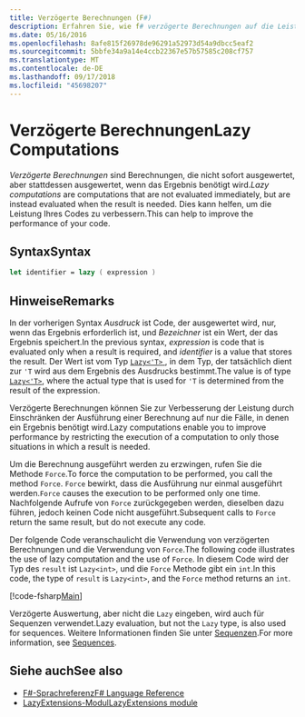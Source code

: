 ```yaml
---
title: Verzögerte Berechnungen (F#)
description: Erfahren Sie, wie f# verzögerte Berechnungen auf die Leistung Ihrer apps und Bibliotheken verbessern können.
ms.date: 05/16/2016
ms.openlocfilehash: 8afe815f26978de96291a52973d54a9dbcc5eaf2
ms.sourcegitcommit: 5bbfe34a9a14e4ccb22367e57b57585c208cf757
ms.translationtype: MT
ms.contentlocale: de-DE
ms.lasthandoff: 09/17/2018
ms.locfileid: "45698207"
---
```

# <a name="lazy-computations"></a><span data-ttu-id="e3b81-103">Verzögerte Berechnungen</span><span class="sxs-lookup"><span data-stu-id="e3b81-103">Lazy Computations</span></span>

<span data-ttu-id="e3b81-104">*Verzögerte Berechnungen* sind Berechnungen, die nicht sofort ausgewertet, aber stattdessen ausgewertet, wenn das Ergebnis benötigt wird.</span><span class="sxs-lookup"><span data-stu-id="e3b81-104">*Lazy computations* are computations that are not evaluated immediately, but are instead evaluated when the result is needed.</span></span> <span data-ttu-id="e3b81-105">Dies kann helfen, um die Leistung Ihres Codes zu verbessern.</span><span class="sxs-lookup"><span data-stu-id="e3b81-105">This can help to improve the performance of your code.</span></span>

## <a name="syntax"></a><span data-ttu-id="e3b81-106">Syntax</span><span class="sxs-lookup"><span data-stu-id="e3b81-106">Syntax</span></span>

```fsharp
let identifier = lazy ( expression )
```

## <a name="remarks"></a><span data-ttu-id="e3b81-107">Hinweise</span><span class="sxs-lookup"><span data-stu-id="e3b81-107">Remarks</span></span>

<span data-ttu-id="e3b81-108">In der vorherigen Syntax *Ausdruck* ist Code, der ausgewertet wird, nur, wenn das Ergebnis erforderlich ist, und *Bezeichner* ist ein Wert, der das Ergebnis speichert.</span><span class="sxs-lookup"><span data-stu-id="e3b81-108">In the previous syntax, *expression* is code that is evaluated only when a result is required, and *identifier* is a value that stores the result.</span></span> <span data-ttu-id="e3b81-109">Der Wert ist vom Typ [ `Lazy<'T>` ](https://msdn.microsoft.com/library/b29d0af5-6efb-4a55-a278-2662a4ecc489), in dem Typ, der tatsächlich dient zur `'T` wird aus dem Ergebnis des Ausdrucks bestimmt.</span><span class="sxs-lookup"><span data-stu-id="e3b81-109">The value is of type [`Lazy<'T>`](https://msdn.microsoft.com/library/b29d0af5-6efb-4a55-a278-2662a4ecc489), where the actual type that is used for `'T` is determined from the result of the expression.</span></span>

<span data-ttu-id="e3b81-110">Verzögerte Berechnungen können Sie zur Verbesserung der Leistung durch Einschränken der Ausführung einer Berechnung auf nur die Fälle, in denen ein Ergebnis benötigt wird.</span><span class="sxs-lookup"><span data-stu-id="e3b81-110">Lazy computations enable you to improve performance by restricting the execution of a computation to only those situations in which a result is needed.</span></span>

<span data-ttu-id="e3b81-111">Um die Berechnung ausgeführt werden zu erzwingen, rufen Sie die Methode `Force`.</span><span class="sxs-lookup"><span data-stu-id="e3b81-111">To force the computation to be performed, you call the method `Force`.</span></span> <span data-ttu-id="e3b81-112">`Force` bewirkt, dass die Ausführung nur einmal ausgeführt werden.</span><span class="sxs-lookup"><span data-stu-id="e3b81-112">`Force` causes the execution to be performed only one time.</span></span> <span data-ttu-id="e3b81-113">Nachfolgende Aufrufe von `Force` zurückgegeben werden, dieselben dazu führen, jedoch keinen Code nicht ausgeführt.</span><span class="sxs-lookup"><span data-stu-id="e3b81-113">Subsequent calls to `Force` return the same result, but do not execute any code.</span></span>

<span data-ttu-id="e3b81-114">Der folgende Code veranschaulicht die Verwendung von verzögerten Berechnungen und die Verwendung von `Force`.</span><span class="sxs-lookup"><span data-stu-id="e3b81-114">The following code illustrates the use of lazy computation and the use of `Force`.</span></span> <span data-ttu-id="e3b81-115">In diesem Code wird der Typ des `result` ist `Lazy<int>`, und die `Force` Methode gibt ein `int`.</span><span class="sxs-lookup"><span data-stu-id="e3b81-115">In this code, the type of `result` is `Lazy<int>`, and the `Force` method returns an `int`.</span></span>

[!code-fsharp[Main](../../../samples/snippets/fsharp/lang-ref-2/snippet73011.fs)]

<span data-ttu-id="e3b81-116">Verzögerte Auswertung, aber nicht die `Lazy` eingeben, wird auch für Sequenzen verwendet.</span><span class="sxs-lookup"><span data-stu-id="e3b81-116">Lazy evaluation, but not the `Lazy` type, is also used for sequences.</span></span> <span data-ttu-id="e3b81-117">Weitere Informationen finden Sie unter [Sequenzen](sequences.md).</span><span class="sxs-lookup"><span data-stu-id="e3b81-117">For more information, see [Sequences](sequences.md).</span></span>

## <a name="see-also"></a><span data-ttu-id="e3b81-118">Siehe auch</span><span class="sxs-lookup"><span data-stu-id="e3b81-118">See also</span></span>

- [<span data-ttu-id="e3b81-119">F#-Sprachreferenz</span><span class="sxs-lookup"><span data-stu-id="e3b81-119">F# Language Reference</span></span>](index.md)
- [<span data-ttu-id="e3b81-120">LazyExtensions-Modul</span><span class="sxs-lookup"><span data-stu-id="e3b81-120">LazyExtensions module</span></span>](https://msdn.microsoft.com/library/86671f40-84a0-402a-867d-ae596218d948)
